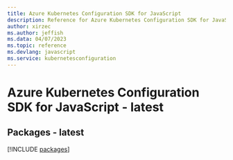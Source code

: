 ```yaml
---
title: Azure Kubernetes Configuration SDK for JavaScript
description: Reference for Azure Kubernetes Configuration SDK for JavaScript
author: xirzec
ms.author: jeffish
ms.data: 04/07/2023
ms.topic: reference
ms.devlang: javascript
ms.service: kubernetesconfiguration
---
```

# Azure Kubernetes Configuration SDK for JavaScript - latest
## Packages - latest
[!INCLUDE [packages](kubernetes-configuration-index.md)]